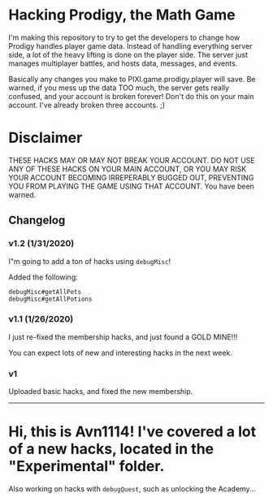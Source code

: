 # Hacking Prodigy, the Math Game

I'm making this repository to try to get the developers to change how Prodigy handles player game data. Instead of handling everything server side, a lot of the heavy lifting is done on the player side. The server just manages multiplayer battles, and hosts data, messages, and events.

Basically any changes you make to PIXI.game.prodigy.player will save. Be warned, if you mess up the data TOO much, the server gets really confused, and your account is broken forever! Don't do this on your main account. I've already broken three accounts. ;)

# Disclaimer
THESE HACKS MAY OR MAY NOT BREAK YOUR ACCOUNT. DO NOT USE ANY OF THESE HACKS ON YOUR MAIN ACCOUNT, OR YOU MAY RISK YOUR ACCOUNT BECOMING IRREPERABLY BUGGED OUT, PREVENTING YOU FROM PLAYING THE GAME USING THAT ACCOUNT.
You have been warned.

## Changelog
### v1.2 (1/31/2020)
I"m going to add a ton of hacks using `debugMisc`!

Added the following:

```
debugMisc#getAllPets
debugMisc#getAllPotions
```

### v1.1 (1/26/2020)
I just re-fixed the membership hacks, and just found a GOLD MINE!!!

You can expect lots of new and interesting hacks in the next week.

### v1
Uploaded basic hacks, and fixed the new membership.

******************************************************************

# Hi, this is Avn1114! I've covered a lot of a new hacks, located in the "Experimental" folder.
Also working on hacks with `debugQuest`, such as unlocking the Academy...
